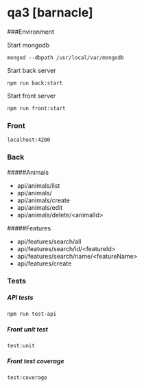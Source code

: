 # qa3 [barnacle]

###Environment

Start mongodb 
```
mongod --dbpath /usr/local/var/mongodb
```

Start back server
```
npm run back:start

```

Start front server
```
npm run front:start
```
### Front
```
localhost:4200
```

### Back
#####Animals

 * api/animals/list
 * api/animals/<animalId>
 * api/animals/create
 * api/animals/edit
 * api/animals/delete/\<animalId>
 
#####Features

 * api/features/search/all
 * api/features/search/id/\<featureId>
 * api/features/search/name/\<featureName>
 * api/features/create

 
### Tests

##### API tests
 ```
 npm run test-api
 ```
 
##### Front unit test
``` 
test:unit
```

##### Front test coverage
```
test:coverage
```